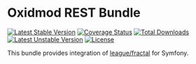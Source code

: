 Oxidmod REST Bundle
=============================

[![Latest Stable Version](https://poser.pugx.org/oxidmod/rest-bundle/v/stable?v=0.2.1)](https://packagist.org/packages/oxidmod/rest-bundle)
[![Coverage Status](https://coveralls.io/repos/github/oxidmod/rest-bundle/badge.svg?branch=master&v=0.2.1)](https://coveralls.io/github/oxidmod/rest-bundle?branch=master)
[![Total Downloads](https://poser.pugx.org/oxidmod/rest-bundle/downloads?v=0.2.1)](https://packagist.org/packages/oxidmod/rest-bundle)
[![Latest Unstable Version](https://poser.pugx.org/oxidmod/rest-bundle/v/unstable)](https://packagist.org/packages/oxidmod/rest-bundle)
[![License](https://poser.pugx.org/oxidmod/rest-bundle/license)](https://packagist.org/packages/oxidmod/rest-bundle)


This bundle provides integration of [league/fractal](https://github.com/thephpleague/fractal) for Symfony.